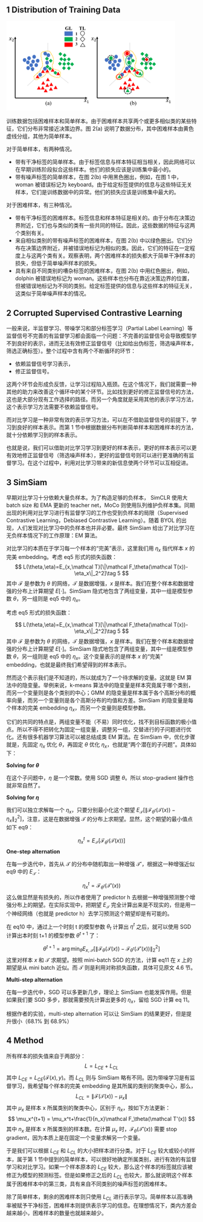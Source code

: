 ## 1 Distribution of Training Data

<img src="asset/fig2.png" alt="fig2" style="zoom:50%;" />

训练数据包括困难样本和简单样本。由于困难样本共享两个或更多相似类的某些特征，它们分布非常接近决策边界。图 2(a) 说明了数据分布，其中困难样本由黄色虚线分组，其他为简单样本。

对于简单样本，有两种情况。

* 带有干净标签的简单样本。由于标签信息与样本特征相当相关，因此网络可以在早期训练阶段拟合这些样本。他们的损失应该是训练集中最小的。
* 带有噪声标签的简单样本，在图 2(b) 中用黑色圈出，例如，在图 1 中，woman 被错误标记为 keyboard。由于给定标签提供的信息与这些特征无关样本，它们是训练数据中的异常。他们的损失应该是训练集中最大的。

对于困难样本，有三种情况。 

* 带有干净标签的困难样本。标签信息和样本特征是相关的。由于分布在决策边界附近，它们也与类似的类有一些共同的特征。因此，这些数据的特征与这两个类别有关。
* 来自相似类别的带有噪声标签的困难样本，在图 2(b) 中以绿色圈出。它们分布在决策边界附近，并被错误地标记为相似的类。因此，它们的特征在一定程度上与这两个类有关。观察表明，两个困难样本的损失都大于简单干净样本的损失，但低于简单噪声样本的损失。
* 具有来自不同类别的嘈杂标签的困难样本，在图 2(b) 中用红色圈出，例如，dolphin 被错误地标记为 woman。这些样本也分布在靠近决策边界的位置，但被错误地标记为不同的类别。给定标签提供的信息与这些样本的特征无关，这类似于简单噪声样本的情况。

## 2 Corrupted Supervised Contrastive Learning

一般来说，半监督学习、带噪学习和部分标签学习（Partial Label Learning）等监督信号不完善的有监督学习都会面临一个问题：不完善的监督信号会导致模型学不到良好的表示，进而无法有效修正监督信号（比如给出伪标签，筛选噪声样本，筛选正确标签）。整个过程中含有两个不断循环的环节：

* 依赖监督信号学习表示，
* 修正监督信号。

这两个环节会形成负反馈，让学习过程陷入瓶颈。在这个情况下，我们就需要一种其他的助力来改善这个循环中的某个环节。比如找到更好的修正监督信号的方法，这也是大部分现有工作选择的路径。而另一个角度就是采用其他的表示学习方法，这个表示学习方法需要不依赖监督信号。

而对比学习是一种非常有效的表示学习方法，可以在不借助监督信号的前提下，学习到良好的样本表示。而第 1 节中根据数据分布判断简单样本和困难样本的方法，就十分依赖学习到的样本表示。

也就是说，我们可以借助对比学习学习到更好的样本表示，更好的样本表示可以更有效地修正监督信号（筛选噪声样本），更好的监督信号则可以进行更准确的有监督学习。在这个过程中，利用对比学习带来的新信息使两个环节可以互相促进。

## 3 SimSiam

早期对比学习十分依赖大量负样本。为了构造足够的负样本， SimCLR 使用大 batch size 和 EMA 更新的 teacher net，MoCo 则使用队列维护负样本集。同期出现的利用对比学习进行有监督学习的工作也受到负样本的局限（Supervised Contrastive Learning，Debiased Contrastive Learning）。随着 BYOL 的出现，人们发现对比学习中的负样本也并非必要。最终 SimSiam 给出了对比学习在无负样本情况下的工作原理：EM 算法。

对比学习的本质在于学习每一个样本的“完美”表示，这里我们用 $\eta_x$ 指代样本 $x$​ 的完美 embedding。考虑 eq5 形式的损失函数：
$$
L(\theta,\eta)=E_{x,\mathcal T}[\|\mathcal F_\theta(\mathcal T(x))-\eta_x\|_2^2]\tag 5
$$
其中 $\mathcal F$ 是参数为 $\theta$ 的网络，$\mathcal T$ 是数据增强，$x$ 是样本。我们在整个样本和数据增强的分布上计算期望 $E[\cdot]$。SimSiam 隐式地包含了两组变量，其中一组是模型参数 $\theta$，另一组则是 eq5 中的 $\eta_x$。

考虑 eq5 形式的损失函数：

$$
L(\theta,\eta)=E_{x,\mathcal T}[\|\mathcal F_\theta(\mathcal T(x))-\eta_x\|_2^2]\tag 5
$$
其中 $\mathcal F$ 是参数为 $\theta$ 的网络，$\mathcal T$ 是数据增强，$x$ 是样本。我们在整个样本和数据增强的分布上计算期望 $E[\cdot]$。SimSiam 隐式地包含了两组变量，其中一组是模型参数 $\theta$，另一组则是 eq5 中的 $\eta_x$。这个变量表示的是样本 $x$ 的“完美” embedding，也就是最终我们希望得到的样本表示。

然而这个表示我们是不知道的，所以就成为了一个待求解的变量。这就是 EM 算法中的隐变量。举例来说，k-means 算法中的隐变量是样本究竟属于哪个类别，而另一个变量则是各个类别的中心；GMM 的隐变量是样本属于各个高斯分布的概率向量，而另一个变量则是各个高斯分布的均值和方差。SimSiam 的隐变量是每个样本的完美 embedding $\eta_x$，而另一个变量则是模型参数。

它们的共同的特点是，两组变量不能（不易）同时优化，找不到目标函数的极小值点。所以不得不把转化为固定一组变量，调整另一组，交替进行的子问题进行优化。还有很多机器学习算法可以被总结成类 EM 算法。在 SimSiam 中，优化步骤就是，先固定 $\eta_x$ 优化 $\theta$，再固定 $\theta$ 优化 $\eta_x$，也就是“两个潜在的子问题”。具体如下：

**Solving for $\theta$**

在这个子问题中，$\eta$ 是一个常数。使用 SGD 调整 $\theta$。所以 stop-gradient 操作也就非常自然了。

**Solving for $\eta$**

我们可以独立求解每一个 $\eta_x$，只要分别最小化这个期望 $E_{\mathcal{T}}[\|\mathcal F_{\theta^t}(\mathcal T(x))-\eta_x\|^2_2]$，注意，这是在数据增强 $\mathcal T$ 的分布上求期望。显然，这个期望的最小值点如下 eq9：

$$
\eta^t_x=E_{\mathcal T}[\mathcal F_{\theta^t}(\mathcal T(x))] \tag{9}
$$
**One-step alternation**

在每一步迭代中，首先从 $\mathcal T$ 的分布中随机取出一种增强 $\mathcal T'$，根据这一种增强近似 eq9 中的 $E_\mathcal T$：

$$
\eta^t_x=\mathcal F_{\theta^t}(\mathcal T'(x)) \tag {10}
$$
这么做显然是有损失的，所以作者使用了 predictor h 去根据一种增强预测整个增强分布上的期望。在实际实现中，把期望 $E_\mathcal T$ 完全计算出来是不现实的，但是用一个神经网络（也就是 predictor h）去学习预测这个期望却是有可能的。

在 eq10 中，通过上一个时刻 t 的模型参数 $\theta_t$ 计算出 $\eta^t$ 之后，就可以使用 SGD 计算出本时刻 t+1 的模型参数 $\theta^{t+1}$ 了：

$$
\theta^{t+1}=\arg\min_\theta E_{x,\mathcal T}[\|\mathcal F_\theta(\mathcal T(x))-\mathcal F_{\theta^t}(\mathcal T'(x))\|^2_2]\tag {11}
$$
这里对样本 $x$ 和 $\mathcal T$ 求期望。按照 mini-batch SGD 的方法，计算 eq11 在 $x$ 上的期望是从 mini batch 近似。而 $\mathcal T$ 则是利用对称损失函数，具体可见原文 4.6 节。

**Multi-step alternation**

在每一步迭代中，SGD 可以多更新几步，理论上 SimSiam 也能发挥作用。但是如果我们要 SGD 多步，那就需要预先计算出更多的 $\eta_x$，留给 SGD 计算 eq 11。

根据作者的实验，multi-step alternation 可以让 SimSiam 的结果更好，但是提升很小（68.1% 到 68.9%）

## 4 Method

所有样本的损失值来自于两部分：
$$
L=L_{CE}+L_{CL}
$$
其中 $L_{CE} = L_{CE}(\mathcal F(x),y)$。而 $L_{CL}$ 则与 SimSiam 略有不同。因为带噪学习是有监督学习，我希望每个样本的完美 embedding 是其所属的类别的聚类中心，那么，
$$
L_{CL} = \|\mathcal F(\mathcal T(x))-\mu_x\|
$$
其中 $\mu_x$ 是样本 x 所属类别的聚类中心，区别于 $\eta_x$，按如下方法更新：
$$
\mu_x^{t+1} = \mu_x^t+\frac{1}{n_x}\mathcal F_\theta(\mathcal T'(x))
$$
其中 $n_x$ 是样本 x 所属类别的样本数。在计算 $\mu_x$ 时，$\mathcal F_\theta(\mathcal T'(x))$ 需要 stop gradient，因为本质上是在固定一个变量求解另一个变量。

于是我们可以根据 $L_{CE}$ 和 $L_{CL}$ 的大小把样本进行分类。对于 $L_{CE}$ 较大或较小的样本，属于第 1 节中提到的简单样本，可以很好地确定所属类别，进行有效的有监督学习和对比学习。如果一个样本原本的 $L_{CE}$ 较大，那么这个样本的标签就应该被修正为模型的预测标签。但是如果修正之后的 $L_{CL}$ 也较大，那么就说明这个样本属于困难样本中的第三类，具有来自不同类别的噪声标签的困难样本。

除了简单样本，剩余的困难样本则只使用 $L_{CL}$ 进行表示学习。简单样本以高准确率被赋予干净标签，困难样本则提供表示学习的信息。在理想情况下，类内方差会越来越小，困难样本的数量也就越来越少。































